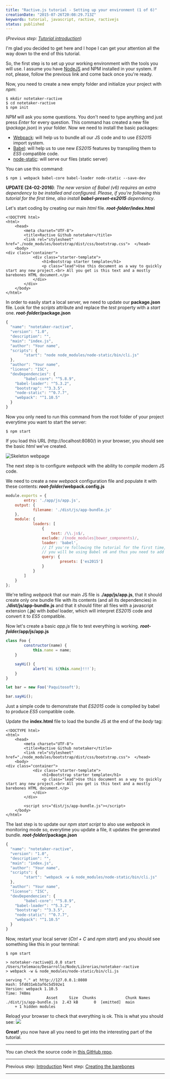 ```yaml
---
title: "Ractive.js tutorial - Setting up your environment (1 of 6)"
creationDate: "2015-07-26T20:08:29.713Z"
keywords: tutorial, javascript, ractive, ractivejs
status: published
---
```


(_Previous step: [Tutorial introduction](/post/create-a-ractive-application-tutorial)_)

I'm glad you decided to get here and I hope I can get your attention all the way down to the end of this tutorial.

So, the first step is to set up your working environment with the tools you will use.
I assume you have [NodeJS](https://nodejs.org/download/) and NPM installed in your system. If not, please, follow the previous link and come back once you're ready.

Now, you need to create a new empty folder and initialize your project with _npm_:
```language
$ mkdir notetaker-ractive
$ cd notetaker-ractive
$ npm init
```
_NPM_ will ask you some questions. You don't need to type anything and just press _Enter_ for every question.
This command has created a new file (_package.json_) in your folder.
Now we need to install the basic packages:

- [Webpack](http://webpack.github.io/): will help us to bundle all our JS code and to use _ES2015_ import system.
- [Babel](https://babeljs.io/): will help us to use new _ES2015_ features by transpiling them to _ES5_ compatible code.
- [node-static](https://github.com/cloudhead/node-static): will serve our files (static server)

You can use this command:
```
$ npm i webpack babel-core babel-loader node-static --save-dev
```

**UPDATE (24-02-2016)**:
_The new version of Babel (v6) requires an extra dependency to be installed and configured. Please, if you're following this tutorial for the first time, also install **babel-preset-es2015** dependency_.

<!-- more -->

Let's start coding by creating our main _html_ file.
**_root-folder_/index.html**
```
<!DOCTYPE html>
<html>
	<head>
		<meta charset="UTF-8">
		<title>Ractive Github notetaker</title>
        <link rel="stylesheet" href="./node_modules/bootstrap/dist/css/bootstrap.css">	</head>
	<body>
<div class="container">
			<div class="starter-template">
				<h1>Bootstrap starter template</h1>
				<p class="lead">Use this document as a way to quickly start any new project.<br> All you get is this text and a mostly barebones HTML document.</p>
			</div>
		</div>
	</body>
</html>
```

In order to easily start a local server, we need to update our **package.json** file. Look for the _scripts_ attribute and replace the _test_ property with a _start_ one.
**_root-folder_/package.json**
```javascript
{
  "name": "notetaker-ractive",
  "version": "1.0",
  "description": "",
  "main": "index.js",
  "author": "Your name",
  "scripts": {
	    "start": "node node_modules/node-static/bin/cli.js"
  },
  "author": "Your name",
  "license": "ISC",
  "devDependencies": {
	    "babel-core": "^5.8.9",
    "babel-loader": "^5.3.2",
    "bootstrap": "^3.3.5",
    "node-static": "^0.7.7",
    "webpack": "^1.10.5"
  }
}
```
Now you only need to run this command from the root folder of your project everytime you want to start the server:

```
$ npm start
```
If you load this URL (http://localhost:8080/) in your browser, you should see the basic _html_ we've created.

![Skeleton webpage](/content/images/2015/07/ractive-tutorial-01.png)

The next step is to configure _webpack_ with the ability to _compile_ modern JS code.

We need to create a new _webpack_ configuration file and populate it with these contents: **_root-folder_/webpack.config.js**
```javascript
module.exports = {
		entry: './app/js/app.js',
	output: {
			filename: './dist/js/app-bundle.js'
	},
	module: {
			loaders: [
				{
					test: /\\.js$/,
				exclude: /(node_modules|bower_components)/,
				loader: 'babel',
                // If you're following the tutorial for the first time, 
                // you will be using Babel v6 and thus you need to add this extra configuration
                query: {
	                    presets: ['es2015']
                }
			}
		]
	}
};
```
We're telling _webpack_ that our main JS file is **./app/js/app.js**, that it should create only one bundle file with its contents (and all its dependencies) in **./dist/js/app-bundle.js** and that it should filter all files with a javascript extension (**.js**) with _babel_ loader, which will interpret _ES2015_ code and convert it to _ES5_ compatible.

Now let's create a basic _app.js_ file to test everything is working.
**_root-folder_/app/js/app.js**
```javascript
class Foo {
		constructor(name) {
			this.name = name;
	}

	sayHi() {
			alert(`Hi ${this.name}!!!`);
	}
}

let bar = new Foo('Paquitosoft');

bar.sayHi();
```
Just a simple code to demonstrate that _ES2015_ code is compiled by babel to produce _ES5_ compatible code.

Update the **index.html** file to load the bundle JS at the end of the _body_ tag:
```
<!DOCTYPE html>
<html>
	<head>
		<meta charset="UTF-8">
		<title>Ractive Github notetaker</title>
        <link rel="stylesheet" href="./node_modules/bootstrap/dist/css/bootstrap.css">	</head>
	<body>
<div class="container">
			<div class="starter-template">
				<h1>Bootstrap starter template</h1>
				<p class="lead">Use this document as a way to quickly start any new project.<br> All you get is this text and a mostly barebones HTML document.</p>
			</div>
		</div>

        <script src="dist/js/app-bundle.js"></script>
	</body>
</html>
```

The last step is to update our _npm start script_ to also use _webpack_ in monitoring mode so, everytime you update a file, it updates the generated bundle.
**_root-folder_/package.json**
```javascript
{
  "name": "notetaker-ractive",
  "version": "1.0",
  "description": "",
  "main": "index.js",
  "author": "Your name",
  "scripts": {
	    "start": "webpack -w & node_modules/node-static/bin/cli.js"
  },
  "author": "Your name",
  "license": "ISC",
  "devDependencies": {
	    "babel-core": "^5.8.9",
    "babel-loader": "^5.3.2",
    "bootstrap": "^3.3.5",
    "node-static": "^0.7.7",
    "webpack": "^1.10.5"
  }
}
```
Now, restart your local server (_Ctrl + C_ and _npm start_) and you should see something like this in your terminal:
```
$ npm start

> notetaker-ractive@1.0.0 start /Users/telemaco/Desarrollo/Node/Librerias/notetaker-ractive
> webpack -w & node_modules/node-static/bin/cli.js

serving "." at http://127.0.0.1:8080
Hash: 5fd031eb3af6c5d592e1
Version: webpack 1.10.5
Time: 748ms
                  Asset     Size  Chunks             Chunk Names
./dist/js/app-bundle.js  2.43 kB       0  [emitted]  main
    + 1 hidden modules
```

Reload your browser to check that everything is ok.
This is what you should see:
![](/content/images/2015/07/ractive-tutorial-02.png)

**Great!** you now have all you need to get into the interesting part of the tutorial.

---

You can check the source code in [this GitHub repo](https://github.com/PaquitoSoft/notetaker-ractive).

---

Previous step: [Introduction](/post/create-a-ractive-application-tutorial)
Next step: [Creating the barebones](/post/ractive-js-tutorial-creating-the-barebones)

---
